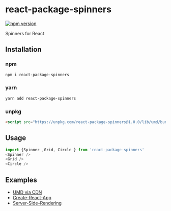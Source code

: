 # react-package-spinners
[![npm version](https://badge.fury.io/js/react-package-spinners.svg)](https://badge.fury.io/js/react-package-spinners)

Spinners for React

## Installation

### npm 
```sh
npm i react-package-spinners
```
### yarn
```sh
yarn add react-package-spinners
```
### unpkg

```html
<script src="https://unpkg.com/react-package-spinners@1.0.0/lib/umd/bundle.umd.js" ></script>
```
## Usage

```js
import {Spinner ,Grid, Circle } from 'react-package-spinners'
<Spinner />
<Grid />
<Circle />
```

## Examples
- [UMD via CDN](./examples/cdn)
- [Create-React-App](./examples/cra)
- [Server-Side-Rendering](./examples/ssr)

